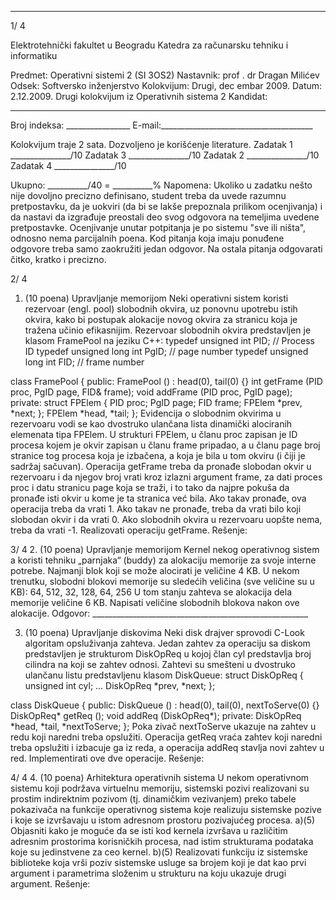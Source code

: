 --------------------------------------------------------------------------------


1/  4 
 
Elektrotehnički fakultet u Beogradu 
Katedra za računarsku tehniku i informatiku 
 
Predmet: Operativni sistemi 2 (SI  3OS2) 
Nastavnik: prof . dr Dragan Milićev 
Odsek: Softversko inženjerstvo 
Kolokvijum: Drugi, dec embar 2009. 
Datum: 2.12.2009. 
Drugi kolokvijum iz Operativnih sistema 2 
Kandidat:
 _____________________________________________________________ 
Broj indeksa: ________________  E-mail:______________________________________ 
 
Kolokvijum traje 2 sata. Dozvoljeno je korišćenje literature. 
Zadatak 1 _______________/10   Zadatak 3 _______________/10 
Zadatak 2 _______________/10   Zadatak 4 _______________/10 
 
 
Ukupno: __________/40 = __________% 
Napomena: Ukoliko u zadatku nešto nije dovoljno precizno definisano, student treba da 
uvede razumnu pretpostavku, da je uokviri (da bi se lakše prepoznala prilikom ocenjivanja) i 
da  nastavi da  izgrađuje  preostali  deo  svog  odgovora  na  temeljima  uvedene  pretpostavke. 
Ocenjivanje unutar potpitanja je po sistemu "sve ili ništa", odnosno nema parcijalnih poena. 
Kod pitanja koja imaju ponuđene odgovore treba samo zaokružiti jedan odgovor. Na ostala 
pitanja odgovarati čitko, kratko i precizno. 
 

2/  4 
1. (10 poena) Upravljanje memorijom 
Neki operativni sistem koristi rezervoar (engl. pool) slobodnih okvira, uz ponovnu upotrebu 
istih  okvira, kako  bi  postupak  alokacije  novog  okvira  za  stranicu  koja  je  tražena  učinio 
efikasnijim. Rezervoar slobodnih okvira predstavljen je klasom 
FramePool na jeziku C++: 
typedef unsigned int PID;  // Process ID 
typedef unsigned long int PgID;   // page number 
typedef unsigned long int FID;    // frame number 
 
class FramePool { 
public: 
  FramePool () : head(0), tail(0) {} 
  int  getFrame (PID proc, PgID page, FID& frame); 
  void addFrame (PID proc, PgID page); 
private: 
  struct FPElem { 
    PID proc; 
    PgID page; 
    FID frame; 
    FPElem *prev, *next; 
  }; 
  FPElem *head, *tail; 
}; 
Evidencija o slobodnim okvirima u rezervoaru vodi se kao dvostruko ulančana lista dinamički 
alociranih elemenata tipa FPElem. U strukturi FPElem, u članu proc zapisan je ID procesa 
kojem     je okvir zapisan u članu 
frame pripadao, a u članu page broj stranice tog procesa koja 
je izbačena, a koja je bila u tom okviru (i čiji je sadržaj sačuvan). Operacija 
getFrame treba 
da pronađe slobodan okvir u rezervoaru i da njegov broj vrati kroz izlazni argument frame, za 
dati proces proc i datu stranicu page koja se traži, i to tako da najpre pokuša da pronađe isti 
okvir u kome je ta stranica već bila. Ako takav pronađe, ova operacija treba da vrati 1. Ako 
takav ne pronađe, treba da vrati bilo koji slobodan okvir i da vrati 0. Ako slobodnih okvira u 
rezervoaru uopšte nema, treba da vrati -1. 
Realizovati operaciju 
getFrame. 
Rešenje: 
 
 

3/  4 
2. (10 poena) Upravljanje memorijom 
Kernel nekog operativnog sistem  a koristi tehniku „parnjaka“  (buddy) za alokaciju memorije 
za svoje interne potrebe. Najmanji blok koji se može alocirati je veličine 4 KB.     U nekom 
trenutku, slobodni blokovi memorije su sledećih veličina (sve veličine su u KB): 
64, 512, 32, 128, 64, 256 
U tom stanju zahteva se alokacija dela memorije veličine 6 KB. Napisati veličine slobodnih 
blokova nakon ove alokacije. 
Odgovor: ______________________________________________________ 
 
3. (10 poena) Upravljanje diskovima 
Neki disk drajver sprovodi C-Look algoritam opsluživanja zahteva. Jedan zahtev za operaciju 
sa diskom predstavljen je strukturom 
DiskOpReq u kojoj član cyl predstavlja broj cilindra na 
koji se zahtev odnosi. Zahtevi su smešteni u dvostruko ulančanu listu predstavljenu klasom 
DiskQueue: 
struct DiskOpReq { 
  unsigned int cyl; 
  ... 
  DiskOpReq *prev, *next; 
}; 
 
class DiskQueue { 
public: 
  DiskQueue () : head(0), tail(0), nextToServe(0) {} 
  DiskOpReq* getReq (); 
  void addReq (DiskOpReq*); 
private: 
  DiskOpReq *head, *tail, *nextToServe; 
}; 
Poka zivač nextToServe ukazuje  na  zahtev  u  redu  koji  naredni  treba  opslužiti.  Operacija 
getReq vraća zahtev koji naredni treba opslužiti i izbacuje ga iz reda, a operacija addReq 
stavlja novi zahtev u red. Implementirati ove dve operacije. 
Rešenje: 
 
 
 
 
 
 
 
 

4/  4 
4. (10 poena) Arhitektura operativnih sistema 
U nekom operativnom sistemu koji podržava virtuelnu memoriju, sistemski pozivi realizovani 
su  prostim  indirektnim  pozivom  (tj.  dinamičkim  vezivanjem)  preko  tabele  pokazivača  na 
funkcije operativnog sistema koje realizuju sistemske pozive i koje se izvršavaju u istom 
adresnom prostoru pozivajućeg procesa. 
a)(5) Objasniti kako  je  moguće  da  se  isti  kod  kernela  izvršava  u  različitim  adresnim 
prostorima korisničkih procesa, nad istim strukturama podataka koje su jedinstvene za ceo 
kernel. 
b)(5) Realizovati  funkciju  iz  sistemske  biblioteke  koja  vrši  poziv  sistemske  usluge  sa 
brojem koji je dat kao prvi argument i parametrima složenim u strukturu na koju ukazuje 
drugi argument. 
Rešenje: 
